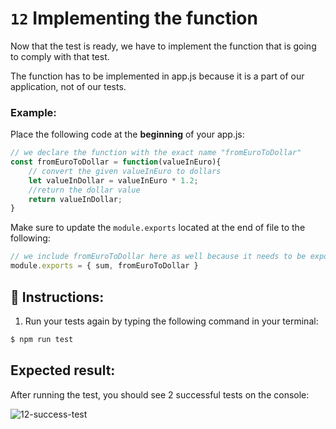 #   `12` Implementing the function

Now that the test is ready, we have to implement the function that is going to comply with that test.

The function has to be implemented in app.js because it is a part of our application, not of our tests.

### Example:

Place the following code at the **beginning** of your app.js:

```js
// we declare the function with the exact name "fromEuroToDollar"
const fromEuroToDollar = function(valueInEuro){
    // convert the given valueInEuro to dollars
    let valueInDollar = valueInEuro * 1.2;
    //return the dollar value
    return valueInDollar;
}
```

Make sure to update the `module.exports` located at the end of file to the following:

```js
// we include fromEuroToDollar here as well because it needs to be exported
module.exports = { sum, fromEuroToDollar }
```

## 📝 Instructions:

1. Run your tests again by typing the following command in your terminal:

```bash
$ npm run test
```

## Expected result:

After running the test, you should see 2 successful tests on the console:

![12-success-test](../../assets/12-success-test.png)